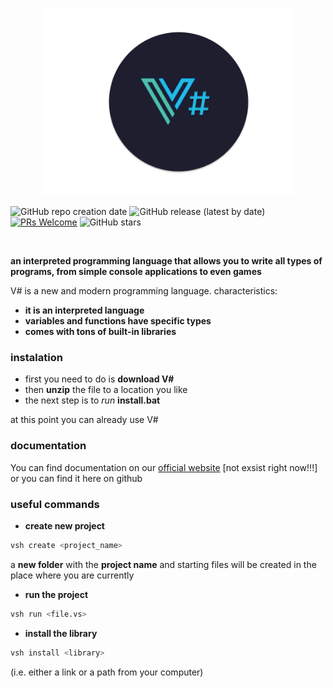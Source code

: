 <p align="center">
<img src="art/vs_logo.png" width="400px">
</p>

![GitHub repo creation date](https://img.shields.io/badge/created-July%202024-brightgreen)
![GitHub release (latest by date)](https://img.shields.io/github/v/release/user/repo-name)
[![PRs Welcome](https://img.shields.io/badge/PRs-welcome-brightgreen.svg)](CONTRIBUTING.md)
![GitHub stars](https://img.shields.io/github/stars/user/repo-name)


<br>

**an interpreted programming language that allows you to write all types of programs, from simple console applications to even games**


V# is a new and modern programming language. 
characteristics:
- **it is an interpreted language**
- **variables and functions have specific types**
- **comes with tons of built-in libraries**

### instalation
 - first you need to do is **download V#**
 - then **unzip** the file to a location you like
 - the next step is to *run* **install.bat**

 at this point you can already use V#

### documentation
 You can find documentation on our [official website](https://vsharp.pl) [not exsist right now!!!]
 or you can find it here on github 

### useful commands
- **create new project**
```bash
vsh create <project_name>
```

a **new folder** with the **project name** and starting files will be 
created in the place where you are currently

- **run the project**
```bash
vsh run <file.vs>
```


- **install the library**
```bash
vsh install <library>
```
 (i.e. either a link or a path from your computer)
